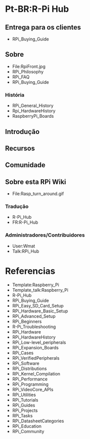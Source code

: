 # Pt-BR:R-Pi Hub
## Entrega para os clientes
* RPi_Buying_Guide
## Sobre
* File:RpiFront.jpg
* RPi_Philosophy
* RPi_FAQ
* RPi_Buying_Guide
### História
* RPi_General_History
* Rpi_HardwareHistory
* RaspberryPi_Boards
## Introdução
## Recursos
## Comunidade
## Sobre esta RPi Wiki
* File:Rasp_turn_around.gif
### Tradução
* R-Pi_Hub
* FR:R-Pi_Hub
### Administradores/Contribuidores
* User:Wmat
* Talk:RPi_Hub
# Referencias
* Template:Raspberry_Pi
* Template_talk:Raspberry_Pi
* R-Pi_Hub
* RPi_Buying_Guide
* RPi_Easy_SD_Card_Setup
* RPi_Hardware_Basic_Setup
* RPi_Advanced_Setup
* RPi_Beginners
* R-Pi_Troubleshooting
* RPi_Hardware
* RPi_HardwareHistory
* RPi_Low-level_peripherals
* RPi_Expansion_Boards
* RPi_Cases
* RPi_VerifiedPeripherals
* RPi_Software
* RPi_Distributions
* RPi_Kernel_Compilation
* RPi_Performance
* RPi_Programming
* RPi_VideoCore_APIs
* RPi_Utilities
* RPi_Tutorials
* RPi_Guides
* RPi_Projects
* RPi_Tasks
* RPi_DatasheetCategories
* RPi_Education
* RPi_Community
